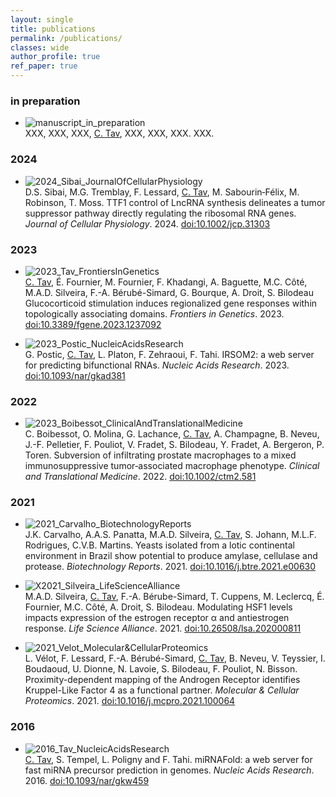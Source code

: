 ```yaml
---
layout: single
title: publications
permalink: /publications/
classes: wide
author_profile: true
ref_paper: true
---
```


### in preparation
<div class="reference">
  <ul>
    <li>
        <img src="/assets/images_papers/manuscript_in_preparation.png" alt="manuscript_in_preparation">
      <div>
        <span>XXX, XXX, XXX, <u>C. Tav</u>, XXX, XXX, XXX.</span>
        <span class="title_paper">XXX.</span>
        <span><i></i><a class="doi" href="" target="_blank"></a></span>
      </div>
    </li>
  </ul>
</div>

### 2024

<div class="reference">
  <ul>
    <li>
        <img src="/assets/images_papers/2024_Sibai_JournalOfCellularPhysiology.png" alt="2024_Sibai_JournalOfCellularPhysiology">
      <div>
        <span>D.S. Sibai, M.G. Tremblay, F. Lessard, <u>C. Tav</u>, M. Sabourin‐Félix, M. Robinson, T. Moss.</span>
        <span class="title_paper">TTF1 control of LncRNA synthesis delineates a tumor suppressor pathway directly regulating the ribosomal RNA genes.</span>
        <span><i>Journal of Cellular Physiology</i>. 2024. <a class="doi" href="https://doi.org/10.1002/jcp.31303" target="_blank">doi:10.1002/jcp.31303</a></span>
      </div>
    </li>
  </ul>
</div>

### 2023

<div class="reference">
<ul>
	<li><img src="/assets/images_papers/2023_Tav_FrontiersInGenetics.png" alt="2023_Tav_FrontiersInGenetics">
		<div>
			<span><u>C. Tav</u>, É. Fournier, M. Fournier, F. Khadangi, A. Baguette, M.C. Côté, M.A.D. Silveira, F.-A. Bérubé-Simard, G. Bourque, A. Droit, S. Bilodeau</span> <span class="title_paper">Glucocorticoid stimulation induces regionalized gene responses within topologically associating domains.</span> <span><i>Frontiers in Genetics</i>. 2023. <a class="doi" href="https://doi.org/10.3389/fgene.2023.1237092" target="_blank">doi:10.3389/fgene.2023.1237092</a></span></div></li>
</ul>
</div>

<div class="reference">
<ul>
	<li><img src="/assets/images_papers/2023_Postic_NucleicAcidsResearch.png" alt="2023_Postic_NucleicAcidsResearch">
		<div><span>G. Postic, <u>C. Tav</u>, L. Platon, F. Zehraoui, F. Tahi.</span> <span class="title_paper">IRSOM2: a web server for predicting bifunctional RNAs.</span> <span><i>Nucleic Acids Research</i>. 2023. <a class="doi" href="https://doi.org/10.1093/nar/gkad381" target="_blank">doi:10.1093/nar/gkad381</a></span></div></li>
</ul>
</div>

### 2022

<div class="reference">
<ul>
	<li><img src="/assets/images_papers/2023_Boibessot_ClinicalAndTranslationalMedicine.png" alt="2023_Boibessot_ClinicalAndTranslationalMedicine">
		<div><span>C. Boibessot, O. Molina, G. Lachance, <u>C. Tav</u>, A. Champagne, B. Neveu, J.-F. Pelletier, F. Pouliot, V. Fradet, S. Bilodeau, Y. Fradet, A. Bergeron, P. Toren.</span> <span class="title_paper">Subversion of infiltrating prostate macrophages to a mixed immunosuppressive tumor‐associated macrophage phenotype.</span> <span><i>Clinical and Translational Medicine</i>. 2022. <a class="doi" href="https://doi.org/10.1002/ctm2.581" target="_blank">doi:10.1002/ctm2.581</a></span></div></li>
</ul>
</div>

### 2021
<div class="reference">
<ul>
	<li><img src="/assets/images_papers/2021_Carvalho_BiotechnologyReports.jpg" alt="2021_Carvalho_BiotechnologyReports">
		<div><span>J.K. Carvalho, A.A.S. Panatta, M.A.D. Silveira, <u>C. Tav</u>, S. Johann, M.L.F. Rodrigues, C.V.B. Martins.</span> <span class="title_paper">Yeasts isolated from a lotic continental environment in Brazil show potential to produce amylase, cellulase and protease.</span> <span><i>Biotechnology Reports</i>. 2021. <a class="doi" href="https://doi.org/10.1016/j.btre.2021.e00630" target="_blank">doi:10.1016/j.btre.2021.e00630</a></span></div></li>
</ul>
</div>

<div class="reference">
<ul>
	<li><img src="/assets/images_papers/2021_Silveira_LifeScienceAlliance.png" alt="X2021_Silveira_LifeScienceAlliance">
		<div><span>M.A.D. Silveira, <u>C. Tav</u>, F.-A. Bérube-Simard, T. Cuppens, M. Leclercq, É. Fournier, M.C. Côté, A. Droit, S. Bilodeau.</span> <span class="title_paper">Modulating HSF1 levels impacts expression of the estrogen receptor α and antiestrogen response.</span> <span><i>Life Science Alliance</i>. 2021. <a class="doi" href="https://doi.org/10.26508/lsa.202000811" target="_blank">doi:10.26508/lsa.202000811</a></span></div></li>
</ul>
</div>

<div class="reference">
<ul>
	<li><img src="/assets/images_papers/2021_Velot_Molecular&CellularProteomics.png" alt="2021_Velot_Molecular&CellularProteomics">
		<div><span>L. Vélot, F. Lessard, F.-A. Bérubé-Simard, <u>C. Tav</u>, B. Neveu, V. Teyssier, I. Boudaoud, U. Dionne, N. Lavoie, S. Bilodeau, F. Pouliot, N. Bisson.</span> <span class="title_paper">Proximity-dependent mapping of the Androgen Receptor identifies Kruppel-Like Factor 4 as a functional partner.</span> <span><i>Molecular & Cellular Proteomics</i>. 2021. <a class="doi" href="https://doi.org/10.1016/j.mcpro.2021.100064" target="_blank">doi:10.1016/j.mcpro.2021.100064</a></span></div></li>
</ul>
</div>

### 2016

<div class="reference">
<ul>
	<li><img src="/assets/images_papers/2016_Tav_NucleicAcidsResearch.png" alt="2016_Tav_NucleicAcidsResearch">
		<div><span><u>C. Tav</u>, S. Tempel, L. Poligny and F. Tahi.</span> <span class="title_paper">miRNAFold: a web server for fast miRNA precursor prediction in genomes.</span> <span><i>Nucleic Acids Research</i>. 2016. <a class="doi" href="https://dx.doi.org/10.1093/nar/gkw459" target="_blank">doi:10.1093/nar/gkw459</a></span></div></li>
</ul>
</div>